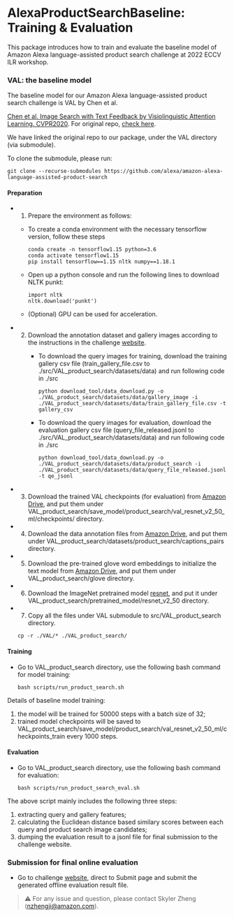 # AlexaProductSearchBaseline: Training & Evaluation

This package introduces how to train and evaluate the baseline model of Amazon Alexa language-assisted product search challenge at 2022 ECCV ILR workshop.


### VAL: the baseline model

The baseline model for our Amazon Alexa language-assisted product search challenge is VAL by Chen et al. 

[Chen et al. Image Search with Text Feedback by Visiolinguistic Attention Learning. CVPR2020](http://openaccess.thecvf.com/content_CVPR_2020/papers/Chen_Image_Search_With_Text_Feedback_by_Visiolinguistic_Attention_Learning_CVPR_2020_paper.pdf). For original repo, [check here](https://github.com/yanbeic/VAL).

We have linked the original repo to our package, under the VAL directory (via submodule). 

To clone the submodule, please run:

```
git clone --recurse-submodules https://github.com/alexa/amazon-alexa-language-assisted-product-search
```

#### Preparation

* 1. Prepare the environment as follows:
	
	- To create a conda environment with the necessary tensorflow version, follow these steps

		```
		conda create -n tensorflow1.15 python=3.6
		conda activate tensorflow1.15
		pip install tensorflow==1.15 nltk numpy==1.18.1
		```
	
	- Open up a python console and run the following lines to download NLTK punkt:

		```
		import nltk
		nltk.download('punkt')
		```
	
	- (Optional) GPU can be used for acceleration. 


* 2. Download the annotation dataset and gallery images according to the instructions in the challenge [website](https://eval.ai/web/challenges/challenge-page/1845/overview). 
	 - To download the query images for training, download the training gallery csv file (train\_gallery\_file.csv to ./src/VAL\_product\_search/datasets/data) and run following code in ./src
		```
		python download_tool/data_download.py -o ./VAL_product_search/datasets/data/gallery_image -i ./VAL_product_search/datasets/data/train_gallery_file.csv -t gallery_csv
		```

	 - To download the query images for evaluation, download the evaluation gallery csv file (query\_file\_released.jsonl to ./src/VAL\_product\_search/datasets/data) and run following code in ./src
		```
		python download_tool/data_download.py -o ./VAL_product_search/datasets/data/product_search -i ./VAL_product_search/datasets/data/query_file_released.jsonl -t qe_jsonl
		```

* 3. Download the trained VAL checkpoints (for evaluation) from [Amazon Drive](https://www.amazon.com/clouddrive/share/TssaYesoP9ux2NpdEkorB0P7ikI7HyB1iLYcG3S8S6l), and put them under VAL\_product\_search/save\_model/product\_search/val\_resnet\_v2\_50\_ml/checkpoints/ directory.

* 4. Download the data annotation files from [Amazon Drive](https://www.amazon.com/clouddrive/share/KceftgFr8Ii07ONZHHCAc7qGNTyRsS20rP3oLE2ASkN), and put them under VAL\_product\_search/datasets/product\_search/captions\_pairs directory.
	
* 5. Download the pre-trained glove word embeddings to initialize the text model from [Amazon Drive](https://www.amazon.com/clouddrive/share/hbZgPxjw5tmlYjgzztSeIjSnApWM2LWJ4MsqatWcxPe), and put them under VAL\_product\_search/glove directory.

* 6. Download the ImageNet pretrained model [resnet](http://download.tensorflow.org/models/resnet_v2_50_2017_04_14.tar.gz), and put it under VAL\_product\_search/pretrained\_model/resnet\_v2\_50 directory.
	
* 7. Copy all the files under VAL submodule to src/VAL\_product\_search directory.

	```
	cp -r ./VAL/* ./VAL_product_search/
	```

#### Training

- Go to VAL\_product\_search directory, use the following bash command for model training:
	```
	bash scripts/run_product_search.sh
	```

Details of baseline model training:

1. the model will be trained for 50000 steps with a batch size of 32;
2. trained model checkpoints will be saved to VAL\_product\_search/save\_model/product\_search/val\_resnet\_v2\_50_ml/checkpoints\_train every 1000 steps.


#### Evaluation

- Go to VAL\_product\_search directory, use the following bash command for evaluation:
	```
	bash scripts/run_product_search_eval.sh
	```

The above script mainly includes the following three steps:

1. extracting query and gallery features;
2. calculating the Euclidean distance based similary scores between each query and product search image candidates;
3. dumping the evaluation result to a jsonl file for final submission to the challenge website.



### Submission for final online evaluation

- Go to challenge [website](https://eval.ai/web/challenges/challenge-page/1845/overview), direct to Submit page and submit the generated offline evaluation result file. 


> :warning: For any issue and question, please contact Skyler Zheng (nzhengji@amazon.com).